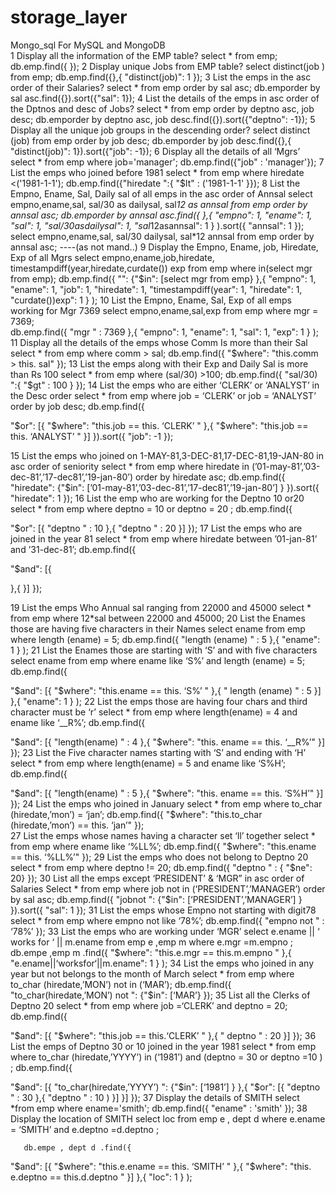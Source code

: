# storage_layer
Mongo_sql
For MySQL and MongoDB	
1	 Display all the information of the EMP table?
         select * from emp;
	 db.emp.find({ });
2	 Display unique Jobs from EMP table?
         select distinct(job ) from emp;
 	 db.emp.find({},{
         "distinct(job)": 1 });
3	 List the emps in the asc order of their Salaries?
         select * from emp order by sal asc;
 	 db.emporder by sal asc.find({}).sort({"sal": 1});
4	 List the details of the emps in asc order of the Dptnos and desc of Jobs?
         select * from emp order by deptno asc, job desc;
	  db.emporder by deptno asc, job desc.find({}).sort({"deptno": -1});
5	 Display all the unique job groups in the descending order?
	 select distinct (job) from emp order by job desc;
	  db.emporder by job desc.find({},{  "distinct(job)": 1}).sort({"job": -1});
6	 Display all the details of all ‘Mgrs’
	 select * from emp where job='manager';
	 db.emp.find({"job" : 'manager'});
7	 List the emps who joined before 1981
	 select * from emp where hiredate <('1981-1-1'); 
	 db.emp.find({"hiredate ":{ "$lt" : ('1981-1-1' }});
8	 List the Empno, Ename, Sal, Daily sal of all emps in the asc order of Annsal
	 select empno,ename,sal, sal/30 as dailysal, sal*12 as annsal from emp order by annsal asc;
	 db.emporder by annsal asc.find({ },{
   "empno": 1,
   "ename": 1,
   "sal": 1,
   "sal/30asdailysal": 1,
   "sal*12asannsal": 1
}
).sort({
  "annsal": 1
});
         select empno,ename,sal, sal/30 dailysal, sal*12 annsal from emp order by annsal asc;        ----(as not mand..)
9	 Display the Empno, Ename, job, Hiredate, Exp of all Mgrs
	 select empno,ename,job,hiredate, timestampdiff(year,hiredate,curdate()) exp from emp where in(select mgr from emp);
	db.emp.find({
 "": {"$in": [select mgr from emp}
},{
   "empno": 1,
   "ename": 1,
   "job": 1,
   "hiredate": 1,
   "timestampdiff(year": 1,
   "hiredate": 1,
   "curdate())exp": 1
}
);
10	 List the Empno, Ename, Sal, Exp of all emps working for Mgr 7369
	 select empno,ename,sal,exp from emp where mgr = 7369; 	 
          db.emp.find({
 "mgr " :  7369
},{
   "empno": 1,
   "ename": 1,
   "sal": 1,
   "exp": 1
}
);
11	 Display all the details of the emps whose Comm  Is more than their Sal
         select * from emp where comm > sal; 
          db.emp.find({
 "$where": "this.comm  > this. sal"
});
13	 List the emps along with their Exp and Daily Sal is more than Rs 100
	  select * from emp where (sal/30) >100;
           db.emp.find({
 "sal/30) ":{ "$gt" : 100 }
});
14	 List the emps who are either ‘CLERK’ or ‘ANALYST’ in the Desc order
	  select * from emp where job = ‘CLERK’ or job = ‘ANALYST’ order by job desc;
          db.emp.find({

   "$or": [{
    "$where": "this.job  == this. ‘CLERK’ "
 },{ "$where": "this.job  == this. ‘ANALYST’ "
   }]
}).sort({
 "job": -1
});

15	 List the emps who joined on 1-MAY-81,3-DEC-81,17-DEC-81,19-JAN-80 in asc order of seniority
 	 select * from emp where hiredate in (’01-may-81’,’03-dec-81’,’17-dec81’,’19-jan-80’) order by hiredate asc; 
   	  db.emp.find({
 "hiredate": {"$in":  [’01-may-81’,’03-dec-81’,’17-dec81’,’19-jan-80’] }
}).sort({
 "hiredate": 1
});
16	 List the emp who are working for the Deptno 10 or20
 	 select * from emp where deptno = 10 or deptno = 20 ;
	 db.emp.find({

   "$or": [{
    "deptno " :  10 
 },{ "deptno " :  20 
   }]
});
17	 List the emps who are joined in the year 81
 	 select * from emp where hiredate between ’01-jan-81’ and ’31-dec-81’; 
	 db.emp.find({

   "$and": [{
   
 },{ 
   }]
});

19	 List the emps Who Annual sal ranging from 22000 and 45000
 	  select * from emp where 12*sal between 22000 and 45000;
20	 List the Enames those are having five characters in their Names
 	  select ename from emp where length (ename) = 5;
	  db.emp.find({
 "length (ename) " :  5
},{
   "ename": 1
}
);
21	 List the Enames those are starting with ‘S’ and with five characters
	  select ename from emp where ename like ‘S%’ and length (ename) = 5;
 		db.emp.find({

   "$and": [{
   "$where": "this.ename  == this. ‘S%’ "
 },{ " length (ename) " :  5
   }]
},{
   "ename": 1
}
);
22	 List the emps those are having four chars and third character must be ‘r’
 	  select * from emp where length(ename) = 4 and ename like ‘__R%’;
	  db.emp.find({

   "$and": [{
   "length(ename) " :  4 
 },{ "$where": "this. ename  == this. ‘__R%’"
   }]
});
23	 List the Five character names starting with ‘S’ and ending with ‘H’
 	  select * from emp where length(ename) = 5 and ename like ‘S%H’; 
 	db.emp.find({

   "$and": [{
   "length(ename) " :  5 
 },{ "$where": "this. ename  == this. ‘S%H’"
   }]
});
24	 List the emps who joined in January
 	 select * from emp where to_char (hiredate,’mon’) = ‘jan’; 
          db.emp.find({
 "$where": "this.to_char (hiredate,’mon’)  == this. ‘jan’"
});	 
27	 List the emps whose names having a character set ‘ll’ together
	 select * from emp where ename like ‘%LL%’; 
          db.emp.find({
 "$where": "this.ename  == this. ‘%LL%’"
});
29	 List the emps who does not belong to Deptno 20
	  select * from emp where deptno != 20;
           db.emp.find({
 "deptno " : { "$ne":  20}
});
30	 List all the emps except ‘PRESIDENT’ & ‘MGR” in asc order of Salaries
	 Select * from emp where job not in (‘PRESIDENT’,’MANAGER’) order by sal asc;
	 db.emp.find({
 "jobnot ": {"$in":  [‘PRESIDENT’,’MANAGER’] }
}).sort({
 "sal": 1
});
31	 List the emps whose Empno not starting with digit78
	  select * from emp where empno not like ‘78%’; 
	   db.emp.find({
 "empno not " :  ‘78%’
});
33	 List the emps who are working under ‘MGR’
	 select e.ename || ‘ works for ‘ || m.ename from emp e ,emp m where e.mgr =m.empno ;
 	  db.empe ,emp m .find({
 "$where": "this.e.mgr  == this.m.empno "
},{
   "e.ename||‘worksfor‘||m.ename": 1
}
);
34	 List the emps who joined in any year but not belongs to the month of March
	 select * from emp where to_char (hiredate,’MON’) not in (‘MAR’);
	 db.emp.find({
 "to_char(hiredate,’MON’) not ": {"$in":  [‘MAR’}
});
35	 List all the Clerks of Deptno 20
	 select * from emp where job =‘CLERK’ and deptno = 20; 
	 db.emp.find({

   "$and": [{
   "$where": "this.job  == this.‘CLERK’ "
 },{ " deptno " :  20
   }]
});
36	 List the emps of Deptno 30 or 10 joined in the year 1981
	 select * from emp where to_char (hiredate,’YYYY’) in (‘1981’) and (deptno = 30 or deptno =10 ) ;
     		db.emp.find({

   "$and": [{
   "to_char(hiredate,’YYYY’) ": {"$in":  [‘1981’] } 
    },{
   "$or": [{
    "deptno " :  30 
 },{ "deptno " : 10 ) 
   }]
   }]
});
37	 Display the details of SMITH
	 select *from emp where ename='smith';
          db.emp.find({
 "ename" : 'smith'
});
38	 Display the location of SMITH
         select loc from emp e , dept d where e.ename = ‘SMITH’ and e.deptno =d.deptno ; 

       db.empe , dept d .find({

   "$and": [{
   "$where": "this.e.ename  == this. ‘SMITH’ "
 },{ "$where": "this. e.deptno  == this.d.deptno "
   }]
},{
   "loc": 1
}
);
    
